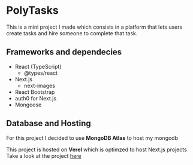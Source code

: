 # PolyTasks
This is a mini project I made which consists in a platform that lets users create tasks and hire someone to complete that task.

## Frameworks and dependecies

* React (TypeScript)
  * @types/react
* Next.js
  * next-images
* React Bootstrap
* auth0 for Next.js
* Mongoose

## Database and Hosting
For this project I decided to use **MongoDB Atlas** to host my mongodb

This project is hosted on **Verel** which is optimzed to host Next.js projects
Take a look at the project [here](https://acklen-avenue-challenge.vercel.app/)
